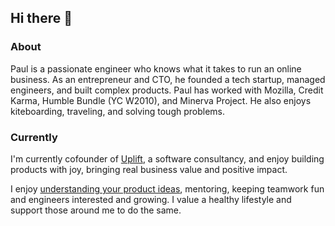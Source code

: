 ## Hi there 👋

### About

Paul is a passionate engineer who knows what it takes to run an online business. As an entrepreneur and CTO, he founded a tech startup, managed engineers, and built complex products. Paul has worked with Mozilla, Credit Karma, Humble Bundle (YC W2010), and Minerva Project. He also enjoys kiteboarding, traveling, and solving tough problems.

### Currently

I'm currently cofounder of [Uplift](https://www.uplift.ltd), a software consultancy, and enjoy building products with joy, bringing real business value and positive impact.

I enjoy [understanding your product ideas](https://www.uplift.ltd/roadmapping/), mentoring, keeping teamwork fun and engineers interested and growing. I value a healthy lifestyle and support those around me to do the same.


<!--
**pcraciunoiu/pcraciunoiu** is a ✨ _special_ ✨ repository because its `README.md` (this file) appears on your GitHub profile.

Here are some ideas to get you started:

- 🔭 I’m currently working on ...
- 🌱 I’m currently learning ...
- 👯 I’m looking to collaborate on ...
- 🤔 I’m looking for help with ...
- 💬 Ask me about ...
- 📫 How to reach me: ...
- 😄 Pronouns: ...
- ⚡ Fun fact: ...
-->
